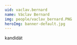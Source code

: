 ```yaml
---
uid: vaclav.bernard
name: Václav Bernard
img: people/vaclav_bernard.PNG
heroImg: banner-default.jpg
---
```


kandidát
